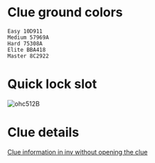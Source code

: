 # Clue ground colors
    Easy 10D911
    Medium 57969A
    Hard 75308A
    Elite BBA418
    Master 8C2922
# Quick lock slot 
![ohc512B](https://github.com/user-attachments/assets/481d873c-2147-4c9a-85f9-31b31bcbde8e)
# Clue details
[Clue information in inv without opening the clue](https://thelope.github.io/clue-tags/details/)

